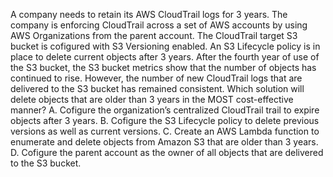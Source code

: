 A company needs to retain its AWS CloudTrail logs for 3 years. The company is enforcing CloudTrail across a set of AWS accounts by using AWS Organizations from the parent account. The CloudTrail target S3 bucket is cofigured with S3 Versioning enabled. An S3 Lifecycle policy is in place to delete current objects after 3 years. After the fourth year of use of the S3 bucket, the S3 bucket metrics show that the number of objects has continued to rise. However, the number of new CloudTrail logs that are delivered to the S3 bucket has remained consistent. Which solution will delete objects that are older than 3 years in the MOST cost-effective manner? 
A. Cofigure the organization’s centralized CloudTrail trail to expire objects after 3 years. 
B. Cofigure the S3 Lifecycle policy to delete previous versions as well as current versions. 
C. Create an AWS Lambda function to enumerate and delete objects from Amazon S3 that are older than 3 years. 
D. Cofigure the parent account as the owner of all objects that are delivered to the S3 bucket.